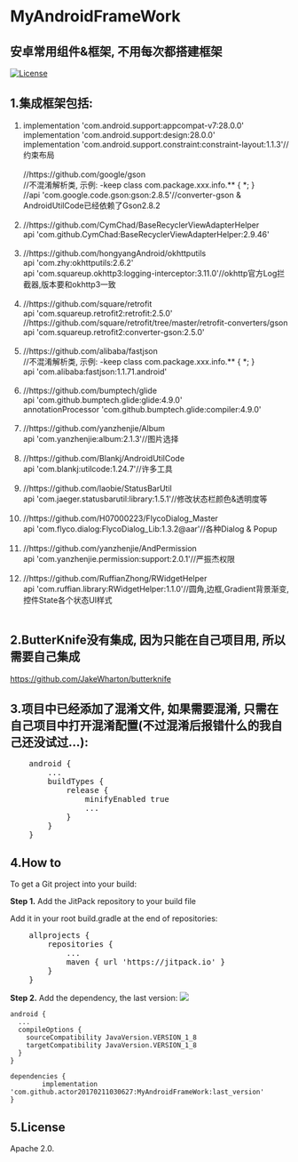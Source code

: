 # MyAndroidFrameWork
## 安卓常用组件&框架, 不用每次都搭建框架

[![License](https://img.shields.io/badge/license-Apache%202-green.svg)](https://www.apache.org/licenses/LICENSE-2.0)

## 1.集成框架包括:
<ol>
    <li>
        implementation 'com.android.support:appcompat-v7:28.0.0' <br/>
        implementation 'com.android.support:design:28.0.0' <br/>
        implementation 'com.android.support.constraint:constraint-layout:1.1.3'//约束布局 <br/> <br/>
    </li>
        //https://github.com/google/gson <br/>
        //不混淆解析类, 示例: -keep class com.package.xxx.info.** { *; } <br/>
        //api 'com.google.code.gson:gson:2.8.5'//converter-gson & AndroidUtilCode已经依赖了Gson2.8.2 <br/> <br/>
    </li>
    <li>
        //https://github.com/CymChad/BaseRecyclerViewAdapterHelper <br/>
        api 'com.github.CymChad:BaseRecyclerViewAdapterHelper:2.9.46' <br/> <br/>
    </li>
    <li>
        //https://github.com/hongyangAndroid/okhttputils <br/>
        api 'com.zhy:okhttputils:2.6.2' <br/>
        api 'com.squareup.okhttp3:logging-interceptor:3.11.0'//okhttp官方Log拦截器,版本要和okhttp3一致 <br/> <br/>
    </li>
    <li>
        //https://github.com/square/retrofit <br/>
        api 'com.squareup.retrofit2:retrofit:2.5.0' <br/>
        //https://github.com/square/retrofit/tree/master/retrofit-converters/gson <br/>
        api 'com.squareup.retrofit2:converter-gson:2.5.0' <br/> <br/>
    </li>
    <li>
        //https://github.com/alibaba/fastjson <br/>
        //不混淆解析类, 示例: -keep class com.package.xxx.info.** { *; } <br/>
        api 'com.alibaba:fastjson:1.1.71.android' <br/> <br/>
    </li>
    <li>
        //https://github.com/bumptech/glide <br/>
        api 'com.github.bumptech.glide:glide:4.9.0' <br/>
        annotationProcessor 'com.github.bumptech.glide:compiler:4.9.0' <br/> <br/>
    </li>
    <li>
        //https://github.com/yanzhenjie/Album <br/>
        api 'com.yanzhenjie:album:2.1.3'//图片选择 <br/> <br/>
    </li>
    <li>
        //https://github.com/Blankj/AndroidUtilCode <br/>
        api 'com.blankj:utilcode:1.24.7'//许多工具 <br/> <br/>
    </li>
    <li>
        //https://github.com/laobie/StatusBarUtil <br/>
        api 'com.jaeger.statusbarutil:library:1.5.1'//修改状态栏颜色&透明度等 <br/> <br/>
    </li>
    <li>
        //https://github.com/H07000223/FlycoDialog_Master <br/>
        api 'com.flyco.dialog:FlycoDialog_Lib:1.3.2@aar'//各种Dialog & Popup <br/> <br/>
    </li>
    <li>
        //https://github.com/yanzhenjie/AndPermission <br/>
        api 'com.yanzhenjie.permission:support:2.0.1'//严振杰权限 <br/> <br/>
    </li>
    <li>
        //https://github.com/RuffianZhong/RWidgetHelper <br/>
        api 'com.ruffian.library:RWidgetHelper:1.1.0'//圆角,边框,Gradient背景渐变,控件State各个状态UI样式 <br/> <br/>
    </li>
</ol>

## 2.ButterKnife没有集成, 因为只能在自己项目用, 所以需要自己集成
https://github.com/JakeWharton/butterknife

## 3.项目中已经添加了混淆文件, 如果需要混淆, 只需在自己项目中打开混淆配置(不过混淆后报错什么的我自己还没试过...):
<pre>
    android {
        ...
        buildTypes {
            release {
                minifyEnabled true
                ...
            }
        }
    }
</pre>

## 4.How to
To get a Git project into your build:

**Step 1.** Add the JitPack repository to your build file

Add it in your root build.gradle at the end of repositories:
<pre>
    allprojects {
        repositories {
            ...
            maven { url 'https://jitpack.io' }
        }
    }
</pre>


**Step 2.** Add the dependency, the last version:
[![](https://jitpack.io/v/actor20170211030627/MyAndroidFrameWork.svg)](https://jitpack.io/#actor20170211030627/MyAndroidFrameWork)

    android {
      ...
      compileOptions {
        sourceCompatibility JavaVersion.VERSION_1_8
        targetCompatibility JavaVersion.VERSION_1_8
      }
    }

    dependencies {
            implementation 'com.github.actor20170211030627:MyAndroidFrameWork:last_version'
    }

## 5.License
 Apache 2.0.
